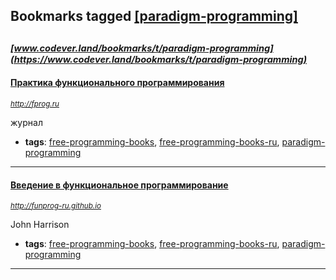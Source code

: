 ## Bookmarks tagged [[paradigm-programming]](https://www.codever.land/search?q=[paradigm-programming])

_<sup><sup>[www.codever.land/bookmarks/t/paradigm-programming](https://www.codever.land/bookmarks/t/paradigm-programming)</sup></sup>_
---
#### [Практика функционального программирования](http://fprog.ru)
_<sup>http://fprog.ru</sup>_

журнал
* **tags**: [free-programming-books](../tagged/free-programming-books.md), [free-programming-books-ru](../tagged/free-programming-books-ru.md), [paradigm-programming](../tagged/paradigm-programming.md)
---
#### [Введение в функциональное программирование](http://funprog-ru.github.io)
_<sup>http://funprog-ru.github.io</sup>_

John Harrison
* **tags**: [free-programming-books](../tagged/free-programming-books.md), [free-programming-books-ru](../tagged/free-programming-books-ru.md), [paradigm-programming](../tagged/paradigm-programming.md)
---
